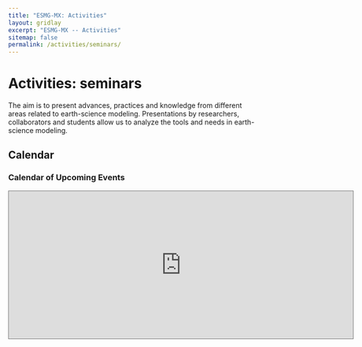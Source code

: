```yaml
---
title: "ESMG-MX: Activities"
layout: gridlay
excerpt: "ESMG-MX -- Activities"
sitemap: false
permalink: /activities/seminars/
---
```


# Activities: seminars
The aim is to present advances, practices and knowledge from different areas related to earth-science modeling. Presentations by researchers, collaborators and students allow us to analyze the tools and needs in earth-science modeling.

## Calendar
<div class=container>
<div class="span9">
	<h3>Calendar of Upcoming Events</h3>
	<iframe src="https://calendar.google.com/calendar/embed?title=Eventos%20ESMG%20MX&amp;showTitle=0&amp;showNav=0&amp;showPrint=0&amp;showTabs=0&amp;height=468&amp;wkst=1&amp;bgcolor=%23ffffff&amp;src=esmg.mx%40gmail.com&amp;color=%23BE6D00&amp;ctz=America%2FMexico_City" style="border:solid 1px #777" width="700" height="300" frameborder="0" scrolling="no"></iframe>
</div><!--/span-->
</div>
